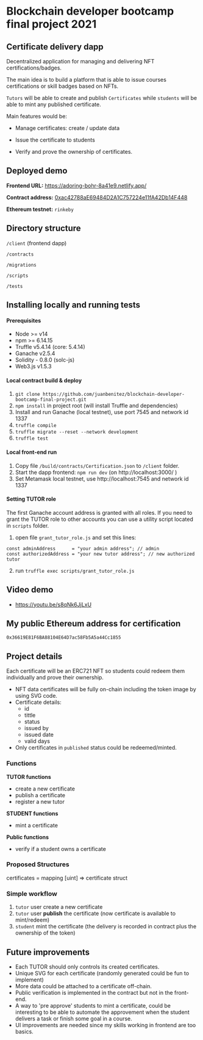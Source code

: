 # Blockchain developer bootcamp final project 2021

## Certificate delivery dapp

Decentralized application for managing and delivering NFT certifications/badges. 

The main idea is to build a platform that is able to issue courses certifications or skill badges based on NFTs.

`Tutors` will be able to create and publish `Certificates` while `students` will be able to mint any published certificate.

Main features would be:

- Manage certificates: create / update data

- Issue the certificate to students

- Verify and prove the ownership of certificates.

  

## Deployed demo
**Frontend URL:** https://adoring-bohr-8a41e9.netlify.app/

**Contract address:** [0xac42788aE69484D2A1C757224e11fA42Db14F448](https://rinkeby.etherscan.io/address/0xac42788aE69484D2A1C757224e11fA42Db14F448)

**Ethereum testnet:** `rinkeby`

## Directory structure

`/client` (frontend dapp)

`/contracts`

`/migrations`

`/scripts`

`/tests`

## Installing locally and running tests

#### Prerequisites
- Node >= v14
- npm >= 6.14.15
- Truffle v5.4.14 (core: 5.4.14)
- Ganache v2.5.4 
- Solidity - 0.8.0 (solc-js)
- Web3.js v1.5.3
#### Local contract build & deploy

1. `git clone https://github.com/juanbenitez/blockchain-developer-bootcamp-final-project.git`
2. `npm install` in project root (will install Truffle and dependencies)
3. Install and run Ganache (local testnet), use port 7545 and network id 1337
4. `truffle compile` 
5. `truffle migrate --reset --network development` 
6. `truffle test` 

#### Local front-end run
1. Copy file `/build/contracts/Certification.json`  to  `/client` folder.
2. Start the dapp frontend: `npm run dev` (on http://localhost:3000/ )
3. Set Metamask local testnet, use http://localhost:7545 and network id 1337

#### Setting TUTOR role

The first Ganache account address is granted with all roles. If you need to grant the TUTOR role to other accounts you can use a utility script located in `scripts` folder.

1. open file `grant_tutor_role.js` and set this lines:

```
const adminAddress      = "your admin address"; // admin
const authorizedAddress = "your new tutor address"; // new authorized tutor
```

2. run `truffle exec scripts/grant_tutor_role.js` 

## Video demo

- https://youtu.be/s8qNk6JjLxU

## My public Ethereum address for certification
`0x36619E81F6BA88104E64D7ac58Fb5A5a44Cc1855`

## Project details

Each certificate will be an ERC721 NFT so students could redeem them individually and prove their ownership.

- NFT data certificates will be fully on-chain including the token image by using SVG code.
- Certificate details:
  - id
  - tittle
  - status
  - issued by
  - issued date
  - valid days
- Only certificates in `published` status could be redeemed/minted.

### Functions

**TUTOR functions**

- create a new certificate
- publish a certificate
- register a new tutor 

**STUDENT functions**

- mint a certificate

**Public functions**

- verify if a student owns a certificate

### Proposed Structures 

certificates = mapping [uint] => certificate struct

### Simple workflow

1. `tutor` user create a new certificate
2. `tutor` user **publish** the certificate (now certificate is available to mint/redeem)
3. `student` mint the certificate (the delivery is recorded in contract plus the ownership of the token)

## Future improvements
- Each TUTOR should only controls its created certificates.
- Unique SVG for each certificate (randomly generated could be fun to implement)
- More data could be attached to a certificate off-chain.
- Public verification is implemented in the contract but not in the front-end.
- A way to 'pre approve' students to mint a certificate, could be interesting to be able to automate the approvement when the student delivers a task or finish some goal in a course.
- UI improvements are needed since my skills working in frontend are too basics.